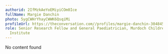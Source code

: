 ```yaml
---
authorid: 2IfMzkAeYoEMiyiCOm0Ice
fullName: Margie Danchin
photo: 5ygCWHrYhayCWWK6QsqiMi
profileUrl: https://theconversation.com//profiles/margie-danchin-304845
role: Senior Research Fellow and General Paediatrician, Murdoch Childrens Research
  Institute
---
```

No content found